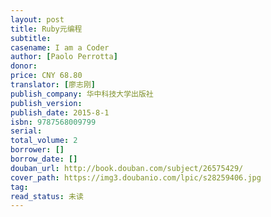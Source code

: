 ```yaml
---
layout: post
title: Ruby元编程
subtitle: 
casename: I am a Coder
author: [Paolo Perrotta]
donor: 
price: CNY 68.80
translator: [廖志刚]
publish_company: 华中科技大学出版社
publish_version: 
publish_date: 2015-8-1
isbn: 9787568009799
serial: 
total_volume: 2
borrower: []
borrow_date: []
douban_url: http://book.douban.com/subject/26575429/
cover_path: https://img3.doubanio.com/lpic/s28259406.jpg
tag: 
read_status: 未读
---
```

